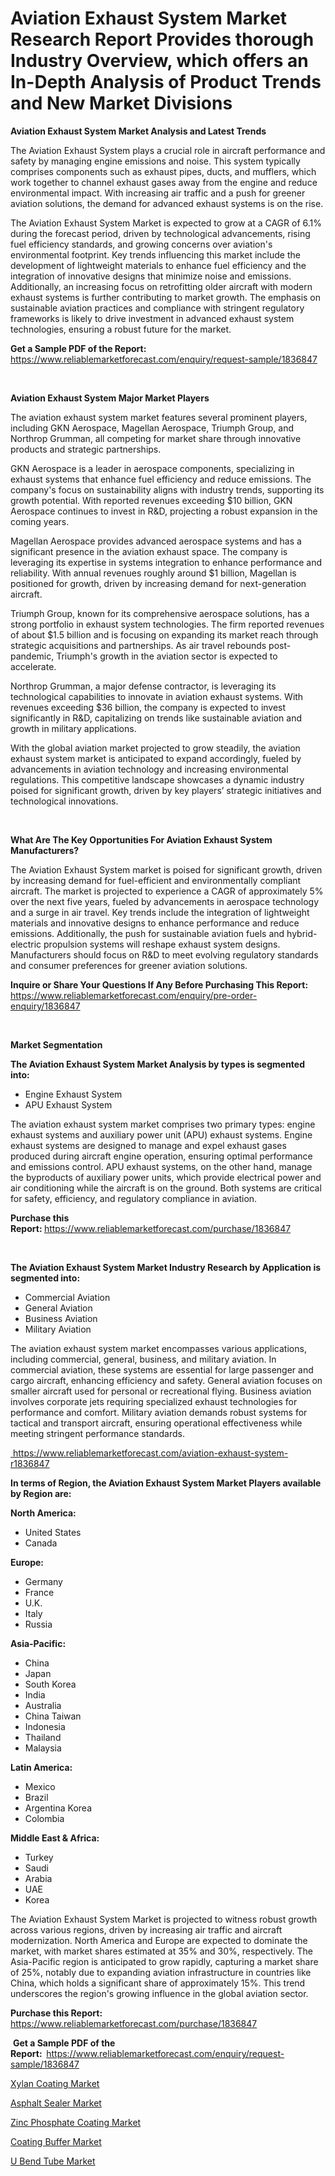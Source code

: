 <p><h1>Aviation Exhaust System Market Research Report Provides thorough Industry Overview, which offers an In-Depth Analysis of Product Trends and New Market Divisions</h1></p><p><strong>Aviation Exhaust System Market Analysis and Latest Trends</strong></p>
<p><p>The Aviation Exhaust System plays a crucial role in aircraft performance and safety by managing engine emissions and noise. This system typically comprises components such as exhaust pipes, ducts, and mufflers, which work together to channel exhaust gases away from the engine and reduce environmental impact. With increasing air traffic and a push for greener aviation solutions, the demand for advanced exhaust systems is on the rise.</p><p>The Aviation Exhaust System Market is expected to grow at a CAGR of 6.1% during the forecast period, driven by technological advancements, rising fuel efficiency standards, and growing concerns over aviation's environmental footprint. Key trends influencing this market include the development of lightweight materials to enhance fuel efficiency and the integration of innovative designs that minimize noise and emissions. Additionally, an increasing focus on retrofitting older aircraft with modern exhaust systems is further contributing to market growth. The emphasis on sustainable aviation practices and compliance with stringent regulatory frameworks is likely to drive investment in advanced exhaust system technologies, ensuring a robust future for the market.</p></p>
<p><strong>Get a Sample PDF of the Report:&nbsp;</strong> <a href="https://www.reliablemarketforecast.com/enquiry/request-sample/1836847?utm_campaign=1741&utm_medium=2&utm_source=Github&utm_content=ia&utm_term=16102024&utm_id=aviation-exhaust-system">https://www.reliablemarketforecast.com/enquiry/request-sample/1836847</a></p>
<p>&nbsp;</p>
<p><strong>Aviation Exhaust System Major Market Players</strong></p>
<p><p>The aviation exhaust system market features several prominent players, including GKN Aerospace, Magellan Aerospace, Triumph Group, and Northrop Grumman, all competing for market share through innovative products and strategic partnerships.</p><p>GKN Aerospace is a leader in aerospace components, specializing in exhaust systems that enhance fuel efficiency and reduce emissions. The company's focus on sustainability aligns with industry trends, supporting its growth potential. With reported revenues exceeding $10 billion, GKN Aerospace continues to invest in R&D, projecting a robust expansion in the coming years.</p><p>Magellan Aerospace provides advanced aerospace systems and has a significant presence in the aviation exhaust space. The company is leveraging its expertise in systems integration to enhance performance and reliability. With annual revenues roughly around $1 billion, Magellan is positioned for growth, driven by increasing demand for next-generation aircraft.</p><p>Triumph Group, known for its comprehensive aerospace solutions, has a strong portfolio in exhaust system technologies. The firm reported revenues of about $1.5 billion and is focusing on expanding its market reach through strategic acquisitions and partnerships. As air travel rebounds post-pandemic, Triumph's growth in the aviation sector is expected to accelerate.</p><p>Northrop Grumman, a major defense contractor, is leveraging its technological capabilities to innovate in aviation exhaust systems. With revenues exceeding $36 billion, the company is expected to invest significantly in R&D, capitalizing on trends like sustainable aviation and growth in military applications.</p><p>With the global aviation market projected to grow steadily, the aviation exhaust system market is anticipated to expand accordingly, fueled by advancements in aviation technology and increasing environmental regulations. This competitive landscape showcases a dynamic industry poised for significant growth, driven by key players’ strategic initiatives and technological innovations.</p></p>
<p>&nbsp;</p>
<p><strong>What Are The Key Opportunities For Aviation Exhaust System Manufacturers?</strong></p>
<p><p>The Aviation Exhaust System market is poised for significant growth, driven by increasing demand for fuel-efficient and environmentally compliant aircraft. The market is projected to experience a CAGR of approximately 5% over the next five years, fueled by advancements in aerospace technology and a surge in air travel. Key trends include the integration of lightweight materials and innovative designs to enhance performance and reduce emissions. Additionally, the push for sustainable aviation fuels and hybrid-electric propulsion systems will reshape exhaust system designs. Manufacturers should focus on R&D to meet evolving regulatory standards and consumer preferences for greener aviation solutions.</p></p>
<p><strong>Inquire or Share Your Questions If Any Before Purchasing This Report:</strong> <a href="https://www.reliablemarketforecast.com/enquiry/pre-order-enquiry/1836847?utm_campaign=1741&utm_medium=2&utm_source=Github&utm_content=ia&utm_term=16102024&utm_id=aviation-exhaust-system">https://www.reliablemarketforecast.com/enquiry/pre-order-enquiry/1836847</a></p>
<p>&nbsp;</p>
<p><strong>Market Segmentation</strong></p>
<p><strong>The Aviation Exhaust System Market Analysis by types is segmented into:</strong></p>
<p><ul><li>Engine Exhaust System</li><li>APU Exhaust System</li></ul></p>
<p><p>The aviation exhaust system market comprises two primary types: engine exhaust systems and auxiliary power unit (APU) exhaust systems. Engine exhaust systems are designed to manage and expel exhaust gases produced during aircraft engine operation, ensuring optimal performance and emissions control. APU exhaust systems, on the other hand, manage the byproducts of auxiliary power units, which provide electrical power and air conditioning while the aircraft is on the ground. Both systems are critical for safety, efficiency, and regulatory compliance in aviation.</p></p>
<p><strong>Purchase this Report:&nbsp;</strong><a href="https://www.reliablemarketforecast.com/purchase/1836847?utm_campaign=1741&utm_medium=2&utm_source=Github&utm_content=ia&utm_term=16102024&utm_id=aviation-exhaust-system">https://www.reliablemarketforecast.com/purchase/1836847</a></p>
<p>&nbsp;</p>
<p><strong>The Aviation Exhaust System Market Industry Research by Application is segmented into:</strong></p>
<p><ul><li>Commercial Aviation</li><li>General Aviation</li><li>Business Aviation</li><li>Military Aviation</li></ul></p>
<p><p>The aviation exhaust system market encompasses various applications, including commercial, general, business, and military aviation. In commercial aviation, these systems are essential for large passenger and cargo aircraft, enhancing efficiency and safety. General aviation focuses on smaller aircraft used for personal or recreational flying. Business aviation involves corporate jets requiring specialized exhaust technologies for performance and comfort. Military aviation demands robust systems for tactical and transport aircraft, ensuring operational effectiveness while meeting stringent performance standards.</p></p>
<p><a href="https://www.reliablemarketforecast.com/aviation-exhaust-system-r1836847?utm_campaign=1741&utm_medium=2&utm_source=Github&utm_content=ia&utm_term=16102024&utm_id=aviation-exhaust-system">&nbsp;https://www.reliablemarketforecast.com/aviation-exhaust-system-r1836847</a></p>
<p><strong>In terms of Region, the Aviation Exhaust System Market Players available by Region are:</strong></p>
<p>
    <p> <strong> North America: </strong>
        <ul>
            <li>United States</li>
            <li>Canada</li>
        </ul>
        </p> 
    <p> <strong> Europe: </strong>
        <ul>
            <li>Germany</li>
            <li>France</li>
            <li>U.K.</li>
            <li>Italy</li>
            <li>Russia</li>
        </ul>
        </p> 
    <p> <strong> Asia-Pacific: </strong>
        <ul>
            <li>China</li>
            <li>Japan</li>
            <li>South Korea</li>
            <li>India</li>
            <li>Australia</li>
            <li>China Taiwan</li>
            <li>Indonesia</li>
            <li>Thailand</li>
            <li>Malaysia</li>
        </ul>
        </p> 
    <p> <strong> Latin America: </strong>
        <ul>
            <li>Mexico</li>
            <li>Brazil</li>
            <li>Argentina Korea</li>
            <li>Colombia</li>
        </ul>
        </p> 
    <p> <strong> Middle East & Africa: </strong>
        <ul>
            <li>Turkey</li>
            <li>Saudi</li>
            <li>Arabia</li>
            <li>UAE</li>
            <li>Korea</li>
        </ul>
    </p>
    </p>
<p><p>The Aviation Exhaust System Market is projected to witness robust growth across various regions, driven by increasing air traffic and aircraft modernization. North America and Europe are expected to dominate the market, with market shares estimated at 35% and 30%, respectively. The Asia-Pacific region is anticipated to grow rapidly, capturing a market share of 25%, notably due to expanding aviation infrastructure in countries like China, which holds a significant share of approximately 15%. This trend underscores the region's growing influence in the global aviation sector.</p></p>
<p><strong>Purchase this Report: </strong><a href="https://www.reliablemarketforecast.com/purchase/1836847?utm_campaign=1741&utm_medium=2&utm_source=Github&utm_content=ia&utm_term=16102024&utm_id=aviation-exhaust-system">https://www.reliablemarketforecast.com/purchase/1836847</a></p>
<p>&nbsp;<strong>Get a Sample PDF of the Report:&nbsp;&nbsp;</strong><a href="https://www.reliablemarketforecast.com/enquiry/request-sample/1836847?utm_campaign=1741&utm_medium=2&utm_source=Github&utm_content=ia&utm_term=16102024&utm_id=aviation-exhaust-system">https://www.reliablemarketforecast.com/enquiry/request-sample/1836847</a></p>
<p><strong></strong></p>
<p><p><a href="https://www.linkedin.com/pulse/strategic-roadmap-success-global-xylan-coating-market-analysis-m7arc?utm_campaign=1741&utm_medium=2&utm_source=Github&utm_content=ia&utm_term=16102024&utm_id=aviation-exhaust-system">Xylan Coating Market</a></p><p><a href="https://www.linkedin.com/pulse/pioneering-growth-analyzing-global-asphalt-sealer-market-dynamics-fiqhc?utm_campaign=1741&utm_medium=2&utm_source=Github&utm_content=ia&utm_term=16102024&utm_id=aviation-exhaust-system">Asphalt Sealer Market</a></p><p><a href="https://www.linkedin.com/pulse/decoding-zinc-phosphate-coating-market-signals-growth-algorithms-vul2c?utm_campaign=1741&utm_medium=2&utm_source=Github&utm_content=ia&utm_term=16102024&utm_id=aviation-exhaust-system">Zinc Phosphate Coating Market</a></p><p><a href="https://www.linkedin.com/pulse/comprehensive-coating-buffer-market-report-segmentation-type-npqpc?utm_campaign=1741&utm_medium=2&utm_source=Github&utm_content=ia&utm_term=16102024&utm_id=aviation-exhaust-system">Coating Buffer Market</a></p><p><a href="https://www.linkedin.com/pulse/mapping-u-bend-tube-market-trends-challenges-breakthroughs-tbhac?utm_campaign=1741&utm_medium=2&utm_source=Github&utm_content=ia&utm_term=16102024&utm_id=aviation-exhaust-system">U Bend Tube Market</a></p></p>